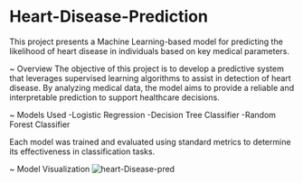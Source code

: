 # Heart-Disease-Prediction
This project presents a Machine Learning-based model for predicting the likelihood of heart disease in individuals based on key medical parameters.

~ Overview
The objective of this project is to develop a predictive system that leverages supervised learning algorithms to assist in detection of heart disease. By analyzing medical data, the model aims to provide a reliable and interpretable prediction to support healthcare decisions.

~ Models Used
-Logistic Regression
-Decision Tree Classifier
-Random Forest Classifier

Each model was trained and evaluated using standard metrics to determine its effectiveness in classification tasks.

~ Model Visualization
![heart-Disease-pred](https://github.com/user-attachments/assets/5de8a376-839e-4ef4-857c-e56fa59ff1e9)
